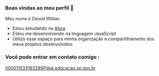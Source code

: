 ### Boas vindas ao meu perfil 💙

Meu nome é Deivid Willian

- Estou estudando na [Alura](https://www.alura.com.br)
- Estou me desenvolvendo na linguagem JavaScript
- Utilizo esse espaço para minha organização e compartilhamento dos meus projetos desenvolvidos

### Você pode entrar em contato comigo :

00001103318329SP@al.educacao.sp.gov.br
